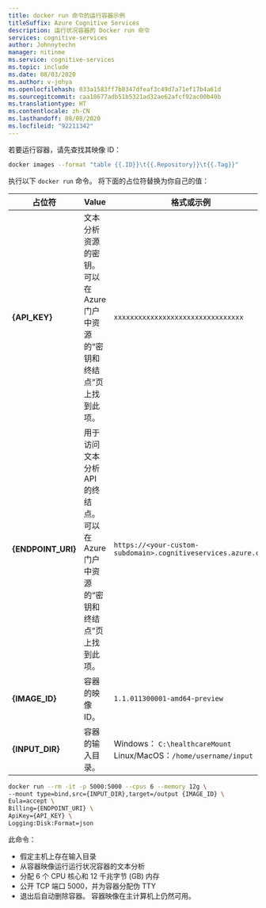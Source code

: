 ```yaml
---
title: docker run 命令的运行容器示例
titleSuffix: Azure Cognitive Services
description: 运行状况容器的 Docker run 命令
services: cognitive-services
author: Johnnytechn
manager: nitinme
ms.service: cognitive-services
ms.topic: include
ms.date: 08/03/2020
ms.author: v-johya
ms.openlocfilehash: 033a1583ff7b8347dfeaf3c49d7a71ef17b4a61d
ms.sourcegitcommit: caa18677adb51b5321ad32ae62afcf92ac00b40b
ms.translationtype: HT
ms.contentlocale: zh-CN
ms.lasthandoff: 08/08/2020
ms.locfileid: "92211342"
---
```

若要运行容器，请先查找其映像 ID：
 
```bash
docker images --format "table {{.ID}}\t{{.Repository}}\t{{.Tag}}"
```

执行以下 `docker run` 命令。 将下面的占位符替换为你自己的值：

| 占位符 | Value | 格式或示例 |
|-------------|-------|---|
| **{API_KEY}** | 文本分析资源的密钥。 可以在 Azure 门户中资源的“密钥和终结点”页上找到此项。 |`xxxxxxxxxxxxxxxxxxxxxxxxxxxxxxxx`|
| **{ENDPOINT_URI}** | 用于访问文本分析 API 的终结点。 可以在 Azure 门户中资源的“密钥和终结点”页上找到此项。 | `https://<your-custom-subdomain>.cognitiveservices.azure.com` |
| **{IMAGE_ID}** | 容器的映像 ID。 | `1.1.011300001-amd64-preview` |
| **{INPUT_DIR}** | 容器的输入目录。 | Windows： `C:\healthcareMount` <br> Linux/MacOS：`/home/username/input` |

```bash
docker run --rm -it -p 5000:5000 --cpus 6 --memory 12g \
--mount type=bind,src={INPUT_DIR},target=/output {IMAGE_ID} \
Eula=accept \
Billing={ENDPOINT_URI} \
ApiKey={API_KEY} \
Logging:Disk:Format=json
```

此命令：

- 假定主机上存在输入目录
- 从容器映像运行运行状况容器的文本分析
- 分配 6 个 CPU 核心和 12 千兆字节 (GB) 内存
- 公开 TCP 端口 5000，并为容器分配伪 TTY
- 退出后自动删除容器。 容器映像在主计算机上仍然可用。

